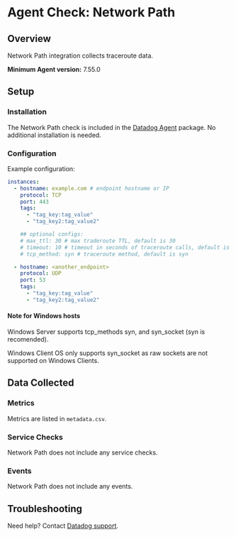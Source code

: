 # Agent Check: Network Path

## Overview

Network Path integration collects traceroute data.

**Minimum Agent version:** 7.55.0

## Setup

### Installation

The Network Path check is included in the [Datadog Agent][1] package.
No additional installation is needed.

### Configuration

Example configuration:

```yaml
instances:
  - hostname: example.com # endpoint hostname or IP
    protocol: TCP
    port: 443
    tags:
      - "tag_key:tag_value"
      - "tag_key2:tag_value2"

    ## optional configs:
    # max_ttl: 30 # max traderoute TTL, default is 30
    # timeout: 10 # timeout in seconds of traceroute calls, default is 10s
    # tcp_method: syn # traceroute method, default is syn

  - hostname: <another_endpoint>
    protocol: UDP
    port: 53
    tags:
      - "tag_key:tag_value"
      - "tag_key2:tag_value2"
```
#### Note for Windows hosts
Windows Server supports tcp_methods syn, and syn_socket (syn is recomended).

Windows Client OS only supports syn_socket as raw sockets are not supported on Windows Clients. 



## Data Collected

### Metrics

Metrics are listed in `metadata.csv`.

### Service Checks

Network Path does not include any service checks.

### Events

Network Path does not include any events.

## Troubleshooting

Need help? Contact [Datadog support][2].

[1]: /account/settings/agent/latest

[2]: https://docs.datadoghq.com/help/

